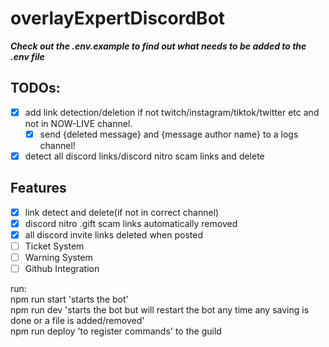 # overlayExpertDiscordBot
  **_Check out the .env.example to find out what needs to be added to the .env file_**

## TODOs:
* [x] add link detection/deletion if not twitch/instagram/tiktok/twitter etc and not in NOW-LIVE channel.
  * [x] send {deleted message} and {message author name} to a logs channel!
* [x] detect all discord links/discord nitro scam links and delete

## Features
* [x] link detect and delete(if not in correct channel)
* [x] discord nitro .gift scam links automatically removed
* [x] all discord invite links deleted when posted
* [ ] Ticket System
* [ ] Warning System
* [ ] Github Integration

run:<br>
npm run start 'starts the bot'<br>
npm run dev 'starts the bot but will restart the bot any time any saving is done or a file is added/removed'<br>
npm run deploy 'to register commands' to the guild<br>
